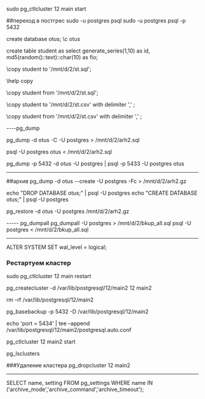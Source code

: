 sudo pg_ctlcluster 12 main start

##переход в постгрес
sudo -u postgres psql
sudo -u postgres psql -p 5432

create database otus;
\c otus

create table student as 
select 
  generate_series(1,10) as id,
  md5(random()::text)::char(10) as fio;


\copy student to '/mnt/d/2/st.sql';

\help copy

\copy student from '/mnt/d/2/st.sql';


\copy student  to '/mnt/d/2/st.csv' with delimiter ',' ;

\copy student  from '/mnt/d/2/st.csv' with delimiter ',' ; 

----pg_dump

pg_dump -d otus -C -U postgres > /mnt/d/2/arh2.sql 

psql -U postgres  otus < /mnt/d/2/arh2.sql 

pg_dump -p 5432 -d otus -U postgres | psql -p 5433 -U postgres otus

---
##архив
pg_dump -d otus --create -U postgres -Fc > /mnt/d/2/arh2.gz 

echo "DROP DATABASE otus;" | psql -U postgres
echo "CREATE DATABASE otus;" | psql -U postgres

pg_restore -d otus -U postgres /mnt/d/2/arh2.gz

----- pg_dumpall 
pg_dumpall -U postgres > /mnt/d/2/bkup_all.sql
psql -U postgres < /mnt/d/2/bkup_all.sql


---------
ALTER SYSTEM SET wal_level = logical;

### Рестартуем кластер
sudo pg_ctlcluster 12 main restart

pg_createcluster -d /var/lib/postgresql/12/main2 12 main2

rm -rf /var/lib/postgresql/12/main2

pg_basebackup -p 5432 -D /var/lib/postgresql/12/main2

echo 'port = 5434' | tee –append /var/lib/postgresql/12/main2/postgresql.auto.conf

pg_ctlcluster 12 main2 start

pg_lsclusters

###Удаление кластера
pg_dropcluster 12 main2


----
SELECT name, setting FROM pg_settings WHERE name IN ('archive_mode','archive_command','archive_timeout');

